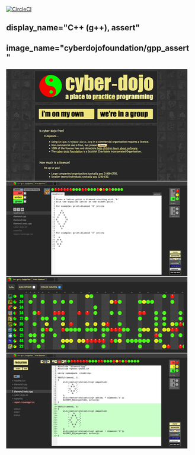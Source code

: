 [![CircleCI](https://circleci.com/gh/cyber-dojo-languages/gplusplus-assert.svg?style=svg)](https://circleci.com/gh/cyber-dojo-languages/gplusplus-assert)

## display_name="C++ (g++), assert"
## image_name="cyberdojofoundation/gpp_assert"

![cyber-dojo.org home page](https://github.com/cyber-dojo/cyber-dojo/blob/master/shared/home_page_snapshot.png)